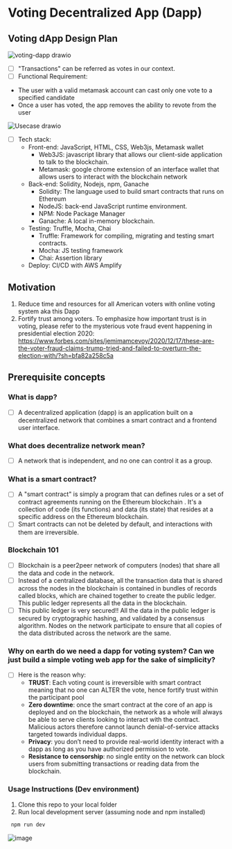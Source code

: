 # Voting Decentralized App (Dapp)

## Voting dApp Design Plan
![voting-dapp drawio](https://user-images.githubusercontent.com/78957509/133527228-a4f9795e-093d-465a-b377-fc4a9add5b04.png)
- [ ] "Transactions" can be referred as votes in our context.
- [ ] Functional Requirement:
 * The user with a valid metamask account can cast only one vote to a specified candidate
 * Once a user has voted, the app removes the ability to revote from the user


![Usecase drawio](https://user-images.githubusercontent.com/78957509/134256321-c93d4257-51f0-44e8-93b0-8d7ea6bc1cb3.png)

- [ ] Tech stack:
  * Front-end: JavaScript, HTML, CSS, Web3js, Metamask wallet
    * Web3JS: javascript library that allows our client-side application to talk to the blockchain.
    * Metamask: google chrome extension of an interface wallet that allows users to interact with the blockchain network
  * Back-end: Solidity, Nodejs, npm, Ganache
    * Solidity: The language used to build smart contracts that runs on Ethereum
    * NodeJS: back-end JavaScript runtime environment.
    * NPM: Node Package Manager
    * Ganache: A local in-memory blockchain. 
  * Testing: Truffle, Mocha, Chai
    * Truffle: Framework for compiling, migrating and testing smart contracts.
    * Mocha: JS testing framework
    * Chai: Assertion library
  * Deploy: CI/CD with AWS Amplify

## Motivation
 1. Reduce time and resources for all American voters with online voting system aka this Dapp
 2. Fortify trust among voters. To emphasize how important trust is in voting, please refer to the mysterious vote fraud event happening in presidential election 2020: https://www.forbes.com/sites/jemimamcevoy/2020/12/17/these-are-the-voter-fraud-claims-trump-tried-and-failed-to-overturn-the-election-with/?sh=bfa82a258c5a

## Prerequisite concepts

### What is dapp?
- [ ] A decentralized application (dapp) is an application built on a decentralized network that combines a smart contract and a frontend user interface.

### What does decentralize network mean?
- [ ] A network that is independent, and no one can control it as a group.

### What is a smart contract?
- [ ] A "smart contract" is simply a program that can defines rules or a set of contract agreements running on the Ethereum blockchain . It's a collection of code (its functions) and data (its state) that resides at a specific address on the Ethereum blockchain.
- [ ] Smart contracts can not be deleted by default, and interactions with them are irreversible.

### Blockchain 101
- [ ] Blockchain is a peer2peer network of computers (nodes) that share all the data and code in the network. 
- [ ] Instead of a centralized database, all the transaction data that is shared across the nodes in the blockchain is contained in bundles of records called blocks, which are chained together to create the public ledger. This public ledger represents all the data in the blockchain.
- [ ] This public ledger is very secured!! All the data in the public ledger is secured by cryptographic hashing, and validated by a consensus algorithm. Nodes on the network participate to ensure that all copies of the data distributed across the network are the same.

### Why on earth do we need a dapp for voting system? Can we just build a simple voting web app for the sake of simplicity?
- [ ] Here is the reason why:
  * **TRUST**: Each voting count is irreversible with smart contract meaning that no one can ALTER the vote, hence fortify trust within the participant pool
  * **Zero downtime**: once the smart contract at the core of an app is deployed and on the blockchain, the network as a whole will always be able to serve clients looking to interact with the contract. Malicious actors therefore cannot launch denial-of-service attacks targeted towards individual dapps.
  * **Privacy**: you don’t need to provide real-world identity interact with a dapp as long as you have authorized permission to vote.
  * **Resistance to censorship**: no single entity on the network can block users from submitting transactions or reading data from the blockchain.

### Usage Instructions (Dev environment)
1. Clone this repo to your local folder
2. Run local development server (assuming node and npm installed)
 ```js
  npm run dev
 ```
 ![image](https://user-images.githubusercontent.com/78957509/134257470-9fa25ba1-9131-4e41-9a02-67e5d1c87e42.png)





